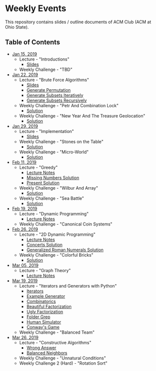 Weekly Events
===

This repository contains slides / outline documents of ACM Club (ACM at Ohio State).

Table of Contents
---
* [Jan 15, 2019](2019-01-15)
    * Lecture - "Introductions"
        * [Slides](2019-01-15/Introduction.pdf)
    * Weekly Challenge - "TBD"
* [Jan 22, 2019](2019-01-22)
    * Lecture - "Brute Force Algorithms"
        * [Slides](2019-01-22/Brute_Force.pdf)
        * [Generate Permutation](2019-01-22/GeneratePermutations.py)
        * [Generate Subsets Iteratively](2019-01-22/GenerateSubsetIterative.java)
        * [Generate Subsets Recursively](2019-01-22/GenerateSubsetRecursive.java)
    * Weekly Challenge - "Petr And Combination Lock"
        * [Solution](2019-01-22/PetrAndCombinationLock.java)
    * Weekly Challenge - "New Year And The Treasure Geolocation"
        * [Solution](2019-01-22/NewYearAndTheTreasureGeolocation.java)
* [Jan 29, 2019](2019-01-29)
    * Lecture - "Implementation"
        * [Slides](2019-01-29/Implementation.pdf)
    * Weekly Challenge - "Stones on the Table"
        * [Solution](2019-01-29/StonesOnTheTable.cpp)
    * Weekly Challenge - "Micro-World"
        * [Solution](2019-01-29/MicroWorld.cpp)
* [Feb 11, 2019](2019-02-11)
    * Lecture - "Greedy"
        * [Lecture Notes](2019-02-11/Greedy_Algorithms.pdf)
        * [Missing Numbers Solution](2019-02-11/MissingNumbers.java)
        * [Present Solution](2019-02-11/Present.java)
    * Weekly Challenge - "Wilbur And Array"
        * [Solution](2019-02-11/WilburAndArray.java)
    * Weekly Challenge - "Sea Battle"
        * [Solution](2019-02-11/SeaBattle.java)
* [Feb 19, 2019](2019-02-19)
    * Lecture - "Dynamic Programming"
        * [Lecture Notes](2019-02-19/Dynamic_Programming.pdf)
    * Weekly Challenge - "Canonical Coin Systems"
* [Feb 26, 2019](2019-02-26)
    * Lecture - "2D Dynamic Programming"
        * [Lecture Notes](2019-02-26/2DDynamic_Programming.pdf)
        * [Concerts Solution](2019-02-26/Concerts.java)
        * [Generalized Roman Numerals Solution](2019-02-26/GeneralizedRomanNumerals.java)
    * Weekly Challenge - "Colorful Bricks"
        * [Solution](2019-02-26/ColorfulBricks.java)
* [Mar 05, 2019](2019-03-05)
    * Lecture - "Graph Theory"
        * [Lecture Notes](2019-03-05/030519_badnotes.pdf)
* [Mar 19, 2019](2019-03-19)
    * Lecture - "Iterators and Generators with Python"
        * [Iterators](2019-03-19/iterators.py)
        * [Example Generator](2019-03-19/even_numbers_generator.py)
        * [Combinatorics](2019-03-19/combinatorial_algorithms.py)
        * [Beautiful Factorization](2019-03-19/beautiful.py)
        * [Ugly Factorization](2019-03-19/ugly.py)
        * [Folder Grep](2019-03-19/folder_grep.py)
        * [Human Simulator](2019-03-19/other_direction.py)
        * [Conway's Game](2019-03-19/game_of_life.py)
    * Weekly Challenge - "Balanced Team"
* [Mar 26, 2019](2019-03-26)
    * Lecture - "Constructive Algorithms"
        * [Wrong Answer](2019-03-26/WrongAnswer.java)
        * [Balanced Neighbors](2019-03-26/BalancedNeighbors.java)
    * Weekly Challenge - "Unnatural Conditions"
    * Weekly Challenge 2 (Hard) - "Rotation Sort"
